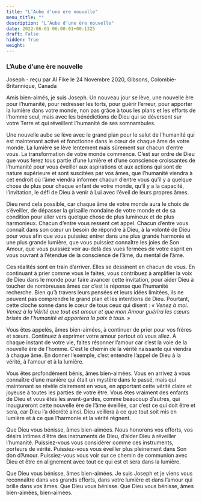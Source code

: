 ```yaml
---
title: "L’Aube d’une ère nouvelle"
menu_title: ""
description: "L’Aube d’une ère nouvelle"
date: 2022-06-01 06:00:01+00:1325
draft: False
hidden: True
weight:
---
```

### L’Aube d’une ère nouvelle

Joseph - reçu par Al Fike le 24 Novembre 2020, Gibsons, Colombie-Britannique, Canada

Amis bien-aimés, je suis Joseph. Un nouveau jour se lève, une nouvelle ère pour l’humanité, pour redresser les torts, pour guérir l’erreur, pour apporter la lumière dans votre monde, non pas grâce à tous les plans et les efforts de l’homme seul, mais avec les bénédictions de Dieu qui se déversent sur votre Terre et qui réveillent l’humanité de ses somnambules.

Une nouvelle aube se lève avec le grand plan pour le salut de l’humanité qui est maintenant activé et fonctionne dans le cœur de chaque âme de votre monde. La lumière se lève lentement mais sûrement sur chacun d’entre vous. La transformation de votre monde commence. C’est sur ordre de Dieu que vous ferez tous partie d’une lumière et d’une conscience croissantes de l’humanité pour vous éveiller aux aspirations et aux actions qui sont de nature supérieure et sont suscitées par vos âmes, que l’humanité viendra à cet endroit où l’âme viendra informer chacun d’entre vous qu’il y a quelque chose de plus pour chaque enfant de votre monde, qu’il y a la capacité, l’invitation, le défi de Dieu à venir à Lui avec l’éveil de leurs propres âmes.

Dieu rend cela possible, car chaque âme de votre monde aura le choix de s’éveiller, de dépasser la grisaille mondaine de votre monde et de sa condition pour aller vers quelque chose de plus lumineux et de plus harmonieux. Chacun d’entre vous ressent cet appel. Chacun d’entre vous connaît dans son cœur un besoin de répondre à Dieu, à la volonté de Dieu pour vous afin que vous puissiez entrer dans une plus grande harmonie et une plus grande lumière, que vous puissiez connaître les joies de Son Amour, que vous puissiez voir au-delà des vues fermées de votre esprit en vous ouvrant à l’étendue de la conscience de l’âme, du mental de l’âme.

Ces réalités sont en train d’arriver. Elles se dessinent en chacun de vous. En continuant à prier comme vous le faites, vous contribuez à amplifier la voix de Dieu dans le monde pour faire avancer cette invitation, pour aider Dieu à toucher de nombreuses âmes car c’est la réponse que l’humanité recherche. Bien qu’à travers leurs pensées et leurs idées limitées, ils ne peuvent pas comprendre le grand plan et les intentions de Dieu. Pourtant, cette cloche sonne dans le cœur de tous ceux qui disent : *« Venez à moi. Venez à la Vérité que tout est amour et que mon Amour guérira les cœurs brisés de l’humanité et apportera la paix à tous. »*

Vous êtes appelés, âmes bien-aimées, à continuer de prier pour vos frères et sœurs. Continuez à exprimer votre amour partout où vous allez. À chaque instant de votre vie, faites résonner l’amour car c’est la voie de la nouvelle ère de l’homme. C’est le chemin de la vérité naissante qui viendra à chaque âme. En donner l’exemple, c’est entendre l’appel de Dieu à la vérité, à l’amour et à la lumière.

Vous êtes profondément bénis, âmes bien-aimées. Vous en arrivez à vous connaître d’une manière qui était un mystère dans le passé, mais qui maintenant se révèle clairement en vous, en apportant cette vérité claire et joyeuse à toutes les parties de votre être. Vous êtes vraiment des enfants de Dieu et vous êtes les avant-gardes, comme beaucoup d’autres, qui inaugureront cette nouvelle ère de l’âme éveillée, car c’est ce qui doit être et sera, car Dieu l’a décrété ainsi. Dieu veillera à ce que tout soit mis en lumière et à ce que l’harmonie et la vérité règnent.

Que Dieu vous bénisse, âmes bien-aimées. Nous honorons vos efforts, vos désirs intimes d’être des instruments de Dieu, d’aider Dieu à réveiller l’humanité. Puissiez-vous vous considérer comme ces instruments, porteurs de vérité. Puissiez-vous vous éveiller plus pleinement dans Son don d’Amour. Puissiez-vous vous voir sur ce chemin de communion avec Dieu et être en alignement avec tout ce qui est et sera dans la lumière.

Que Dieu vous bénisse, âmes bien-aimées. Je suis Joseph et je viens vous reconnaître dans vos grands efforts, dans votre lumière et dans l’amour qui brille dans vos âmes. Que Dieu vous bénisse. Que Dieu vous bénisse, âmes bien-aimées, bien-aimées.



